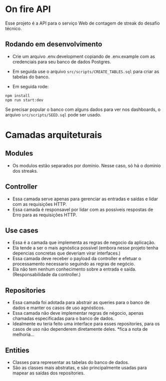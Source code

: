 # On fire API

Esse projeto é a API para o serviço Web de contagem de streak do desafio técnico.

## Rodando em desenvolvimento

- Crie um arquivo .env.development copiando de .env.example com as credenciais para seu banco de dados Postgres.

- Em seguida use o arquivo `src/scripts/CREATE_TABLES.sql` para criar as tabelas do banco.

- Em seguida rode:

```
npm install
npm run start:dev
```

Se precisar popular o banco com alguns dados para ver nos dashboards, o arquivo `src/scripts/SEED.sql` pode ser usado.

# Camadas arquiteturais

## Modules

- Os modulos estão separados por dominio. Nesse caso, só há o dominio dos streaks.

## Controller

- Essa camada serve apenas para gerenciar as entradas e saídas e lidar com as requisições HTTP.
- Essa camada é responsavel por lidar com as possiveis respostas de Erro para as requisições HTTP.

## Use cases

- Essa é a camada que implementa as regras de negocio da aplicação.
- Ela tende a ser o mais agnóstica possível (embora nesse projeto tenha depencias concretas que deveriam virar interfaces.)
- Essa camada deve receber o payload da controller e efetuar o processamento necessario seguindo as regras de negócio.
- Ela não tem nenhum conhecimento sobre a entrada e saída. (Responsabilidade da controller.)

## Repositories

- Essa camada foi adotada para abstrair as queries para o banco de dados e manter os casos de uso agnósticos.
- Essa camada não deve implementar regras de négocio, apenas chamadas especificadas para o banco de dados.
- Idealmente eu teria feito uma interface para esses repositories, para os casos de uso não dependerem diretamente deles. \*fica a nota de melhoria...

## Entities

- Classes para representar as tabelas do banco de dados.
- São as classes mais abstratas, e são principalmente usadas para mapear as saídas dos repositories.

